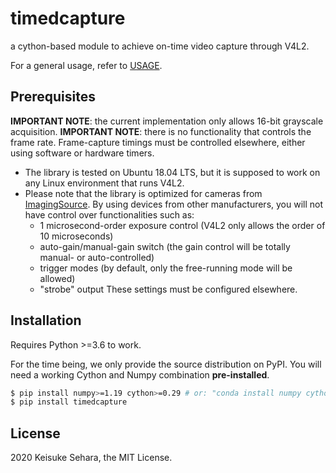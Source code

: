 # timedcapture

a cython-based module to achieve on-time video capture through V4L2.

For a general usage, refer to [USAGE](https://github.com/gwappa/python-timedcapture/blob/master/USAGE.md).

## Prerequisites

**IMPORTANT NOTE**: the current implementation only allows 16-bit grayscale acquisition.
**IMPORTANT NOTE**: there is no functionality that controls the frame rate. Frame-capture timings must be controlled elsewhere, either using software or hardware timers.

- The library is tested on Ubuntu 18.04 LTS, but it is supposed to work on any Linux environment that runs V4L2.
- Please note that the library is optimized for cameras from [ImagingSource](https://www.theimagingsource.com/).
  By using devices from other manufacturers, you will not have control over functionalities such as:
  - 1 microsecond-order exposure control (V4L2 only allows the order of 10 microseconds)
  - auto-gain/manual-gain switch (the gain control will be totally manual- or auto-controlled)
  - trigger modes (by default, only the free-running mode will be allowed)
  - "strobe" output
  These settings must be configured elsewhere.

## Installation

Requires Python >=3.6 to work.

For the time being, we only provide the source distribution on PyPI.
You will need a working Cython and Numpy combination **pre-installed**.

```bash
$ pip install numpy>=1.19 cython>=0.29 # or: "conda install numpy cython", in case you use Anaconda
$ pip install timedcapture
```

## License

2020 Keisuke Sehara, the MIT License.
